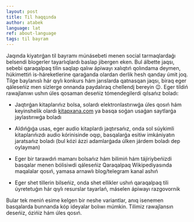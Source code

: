 ```yaml
---
layout: post
title: Til haqqında
author: atabek
language: lat
ref: about-language
tags: til bayram
---
```


Jaqında kiyatırǵan til bayramı múnásebeti menen social tarmaqlardaǵı belsendi blogerler tayarlıqlardı baslap jibergen eken. Bul álbette jaqsı, sebebi qaraqalpaq tilin saqlap qalıw ápiwayı xalıqtıń qolındama deymen, húkimettiń is-háreketlerine qaraǵanda olardan derlik hesh qanday úmit joq. Tilge baylanıslı hár qıylı konkurs hám jarıslarda qatnasqan jaqsı, biraq eger qáleseńiz men sizlerge onnanda paydalıraq chellendj bereyin 😉. Eger tildiń rawajlanıwı ushın úles qosaman deseńiz tómendegilerdi qılsańız boladı:

- Jaqtırǵan kitaplarıńız bolsa, solardı elektronlastırıwǵa úles qosıń hám keyinshelik olardı [kitapxana.com](http://www.kitapxana.com) ya basqa soǵan usaǵan saytlarǵa jaylastırıwǵa boladı

- Aldıńǵıǵa usas, eger audio kitaplardı jaqtırsańız, onda sol súykimli kitaplarıńızdı audio kórinisinde oqıp, basqalarǵa esitiw imkániyatın jaratsańız boladı (bul kózi ázzi adamlarǵada úlken járdem boladı dep oylayman)

- Eger bir tarawdıń mamanı bolsańız hám bilimiń hám tájiriybeńizdi basqalar menen bólisiwdi qáleseńiz Qaraqalpaq Wikipediyasında maqalalar qosıń, yamasa arnawlı blog/telegram kanal ashıń

- Eger shet tillerin bilseńiz, onda shet ellikler ushıń qaraqalpaq tili úyretetuǵın hár qıylı resurslar tayarlań, máselen ápiwayı razgovornik

Bular tek meniń esime kelgen bir neshe variantlar, anıq isenemen basqalarda bunnanda kóp ideyalar bolıwı múmkin. Tilimiz rawajlansın deseńiz, ózińiz hám úles qosıń.
